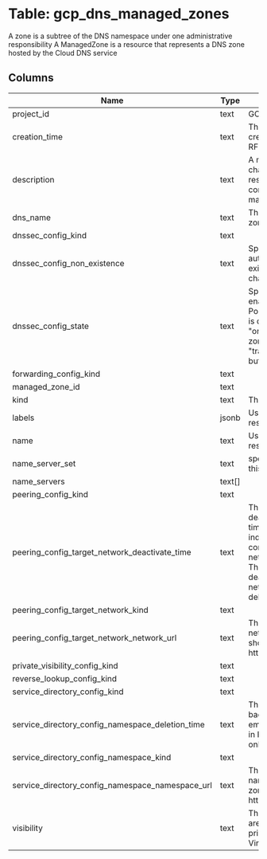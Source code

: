 
# Table: gcp_dns_managed_zones
A zone is a subtree of the DNS namespace under one administrative responsibility A ManagedZone is a resource that represents a DNS zone hosted by the Cloud DNS service
## Columns
| Name        | Type           | Description  |
| ------------- | ------------- | -----  |
|project_id|text|GCP Project Id of the resource|
|creation_time|text|The time that this resource was created on the server This is in RFC3339 text format Output only|
|description|text|A mutable string of at most 1024 characters associated with this resource for the user's convenience Has no effect on the managed zone's function|
|dns_name|text|The DNS name of this managed zone, for instance "examplecom"|
|dnssec_config_kind|text||
|dnssec_config_non_existence|text|Specifies the mechanism for authenticated denial-of-existence responses Can only be changed while the state is OFF|
|dnssec_config_state|text|Specifies whether DNSSEC is enabled, and what mode it is in  Possible values:   "off" - DNSSEC is disabled; the zone is not signed   "on" - DNSSEC is enabled; the zone is signed and fully managed   "transfer" - DNSSEC is enabled, but in a "transfer" mode|
|forwarding_config_kind|text||
|managed_zone_id|text||
|kind|text|The resource type|
|labels|jsonb|User assigned labels for this resource|
|name|text|User assigned name for this resource|
|name_server_set|text|specifies the NameServerSet for this ManagedZone|
|name_servers|text[]||
|peering_config_kind|text||
|peering_config_target_network_deactivate_time|text|The time at which the zone was deactivated, in RFC 3339 date-time format An empty string indicates that the peering connection is active The producer network can deactivate a zone The zone is automatically deactivated if the producer network that the zone targeted is deleted Output only|
|peering_config_target_network_kind|text||
|peering_config_target_network_network_url|text|The fully qualified URL of the VPC network to forward queries to This should be formatted like https://wwwgoogleapis|
|private_visibility_config_kind|text||
|reverse_lookup_config_kind|text||
|service_directory_config_kind|text||
|service_directory_config_namespace_deletion_time|text|The time that the namespace backing this zone was deleted; an empty string if it still exists This is in RFC3339 text format Output only|
|service_directory_config_namespace_kind|text||
|service_directory_config_namespace_namespace_url|text|The fully qualified URL of the namespace associated with the zone Format must be https://servicedirectorygoogleapis|
|visibility|text|The zone's visibility: public zones are exposed to the Internet, while private zones are visible only to Virtual Private Cloud resources|
